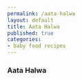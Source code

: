 ```yaml
---
permalink: /aata-halwa
layout: default
title: Aata Halwa
published: true
categories:
- baby food recipes
---
```

<div class="page group">
<h3>Aata Halwa</h3>
</div>
